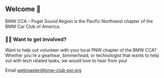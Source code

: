 ## Welcome 👋

BMW CCA – Puget Sound Region is the Pacific Northwest chapter of the BMW Car Club of America.

### 👩‍💻 Want to get involved?
Want to help out volunteer with your local PNW chapter of the BMW CCA? Whether you're a gearhear, bimmerhead, or technologist that wants to help out with tech related tasks, we would love to hear from you!

Email webmaster@bmw-club-psr.org

